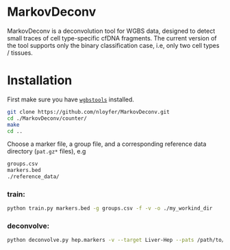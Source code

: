 # MarkovDeconv

MarkovDeconv is a deconvolution tool for WGBS data, designed to detect small traces of cell type-specific cfDNA fragments.
The current version of the tool supports only the binary classification case, i.e, only two cell types / tissues.
# Installation
First make sure you have [`wgbstools`](https://github.com/nloyfer/wgbs_tools) installed.

```bash
git clone https://github.com/nloyfer/MarkovDeconv.git
cd ./MarkovDeconv/counter/
make
cd ..
```

Choose a marker file, a group file, and a corresponding reference data directory (`pat.gz*` files), e.g
```bash
groups.csv
markers.bed
./reference_data/
```

### train:
```bash
python train.py markers.bed -g groups.csv -f -v -o ./my_workind_dir
```

### deconvolve:
```bash
python deconvolve.py hep.markers -v --target Liver-Hep --pats /path/to/test/files/*pat.gz -o ./my_workind_dir
```

